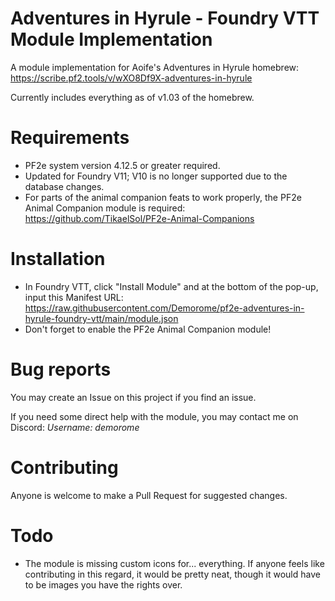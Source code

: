 # Adventures in Hyrule - Foundry VTT Module Implementation
 A module implementation for Aoife's Adventures in Hyrule homebrew: https://scribe.pf2.tools/v/wXO8Df9X-adventures-in-hyrule
 
 Currently includes everything as of v1.03 of the homebrew.
 
# Requirements
- PF2e system version 4.12.5 or greater required.
- Updated for Foundry V11; V10 is no longer supported due to the database changes.
- For parts of the animal companion feats to work properly, the PF2e Animal Companion module is required: https://github.com/TikaelSol/PF2e-Animal-Companions
 
 # Installation
 - In Foundry VTT, click "Install Module" and at the bottom of the pop-up, input this Manifest URL: https://raw.githubusercontent.com/Demorome/pf2e-adventures-in-hyrule-foundry-vtt/main/module.json 
 - Don't forget to enable the PF2e Animal Companion module!

# Bug reports 
You may create an Issue on this project if you find an issue.

If you need some direct help with the module, you may contact me on Discord: _Username: demorome_

# Contributing
Anyone is welcome to make a Pull Request for suggested changes.

# Todo
- The module is missing custom icons for... everything. If anyone feels like contributing in this regard, it would be pretty neat, though it would have to be images you have the rights over.
